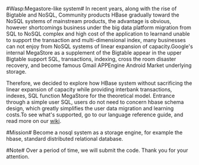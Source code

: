 #Wasp:Megastore-like system#
In recent years, along with the rise of Bigtable and NoSQL, Community products HBase gradually toward the NoSQL systems of mainstream products, the advantage is obvious, however shortcomings business under the big data platform migration from SQL to NoSQL complex and high cost of the application to learnand unable to support the transaction and multi-dimensional index, many businesses can not enjoy from NoSQL systems of linear expansion of capacity.Google's internal MegaStore as a supplement of the Bigtable appear in the upper Bigtable support SQL, transactions, indexing, cross the room disaster recovery, and become famous Gmail APPEngine Android Market underlying storage.

Therefore, we decided to explore how HBase system without sacrificing the linear expansion of capacity while providing interbank transactions, indexes, SQL function MegaStore for the theoretical model. Entrance through a simple user SQL, users do not need to concern hbase schema design, which greatly simplifies the user data migration and learning costs.To see what's supported, go to our language reference guide, and read more on our [wiki](https://github.com/alexanderdai/wasp/wiki).

#Mission#
Become a nosql system as a storage engine, for example the hbase, standard distributed relational database.

#Note#
Over a period of time, we will submit the code. Thank you for your attention.
